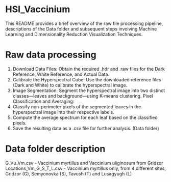 # HSI_Vaccinium
This README provides a brief overview of the raw file processing pipeline, descriptions of the Data folder and subsequent steps involving Machine Learning and Dimensionality Reduction Visualization Techniques.

# Raw data processing

1. Download Data Files: Obtain the required .hdr and .raw files for the Dark Reference, White Reference, and Actual Data.
2. Calibrate the Hyperspectral Cube: Use the downloaded reference files (Dark and White) to calibrate the hyperspectral image.
3. Image Segmentation: Segment the hyperspectral image into two distinct classes—leaves and background—using K-means clustering.
Pixel Classification and Averaging:
4. Classify non-perimeter pixels of the segmented leaves in the hyperspectral image into their respective labels.
5. Compute the average spectrum for each leaf based on the classified pixels.
6. Save the resulting data as a .csv file for further analysis. (Data folder)


# Data folder description
G_Vu_Vm.csv - Vaccinium myrtillus and Vaccinium uliginosum from Gridzor
Locations_Vm_G_S_T_L.csv - Vaccinium myrtillus only, from 4 different sites, Gridzor (G), Semyonovka (S), Tavush (T) and Lusagyugh (L)



